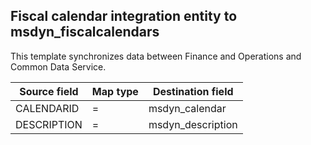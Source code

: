 ## Fiscal calendar integration entity to msdyn_fiscalcalendars

This template synchronizes data between Finance and Operations and Common Data Service.

Source field | Map type | Destination field
---|---|---
CALENDARID | = | msdyn_calendar
DESCRIPTION | = | msdyn_description
